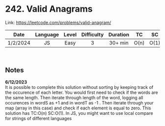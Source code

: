 # 242. Valid Anagrams

Link: https://leetcode.com/problems/valid-anagram/

|   Date   | Language | Level | Difficulty | Duration |  TC  |  SC  |
| :------: | :------: | :---: | :--------: | :------: | :--: | :--: |
| 1/2/2024 |    JS    | Easy  |     3      | 30+ min  | O(n) | O(1) |

<br>

## Notes

**6/12/2023** <br/>
It is possible to complete this solution without sorting by keeping track of the occurence of each letter. You would first need to check if the words are the same length. Then iterate through length of the word, logging all occurences in wordS as +1 and in wordT as -1 . Then iterate through your map (array in this case) and check if each element is equal to zero. This solution has TC:O(n) SC:O(1). In JS, you might want to use local compare for strings of different languages
